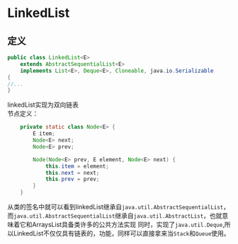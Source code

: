 # LinkedList

## 定义
```java
public class LinkedList<E>
    extends AbstractSequentialList<E>
    implements List<E>, Deque<E>, Cloneable, java.io.Serializable
{
//...
}
```
linkedList实现为双向链表  
节点定义：
```java
    private static class Node<E> {
        E item;
        Node<E> next;
        Node<E> prev;

        Node(Node<E> prev, E element, Node<E> next) {
            this.item = element;
            this.next = next;
            this.prev = prev;
        }
    }
```
从类的签名中就可以看到linkedList继承自`java.util.AbstractSequentialList`，而`java.util.AbstractSequentialList`继承自`java.util.AbstractList`，也就意味着它和ArraysList具备类许多的公共方法实现
同时，实现了`java.util.Deque`,所以LinkedList不仅仅具有链表的，功能，同样可以直接拿来当`Stack`和`Queue`使用。
